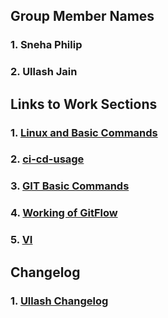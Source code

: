 ## Group Member Names

### 1. Sneha Philip
### 2. Ullash Jain


## Links to Work Sections 

### 1. [Linux and Basic Commands](https://github.com/Snehaphilip989/miniproject1/blob/master/linux.md)

### 2. [ci-cd-usage](https://github.com/Snehaphilip989/miniproject1/blob/master/ci-cd-usage.md) 

### 3. [GIT Basic Commands](https://github.com/Snehaphilip989/miniproject1/blob/master/GIT_BasicCommands.md)

### 4. [Working of GitFlow](https://github.com/Snehaphilip989/miniproject1/blob/master/gitFlow.md)

### 5. [VI](https://github.com/Snehaphilip989/miniproject1/blob/master/VI.md)

## Changelog

### 1. [Ullash Changelog](https://github.com/Snehaphilip989/miniproject1/blob/master/Changelog_UllashJain.md)
